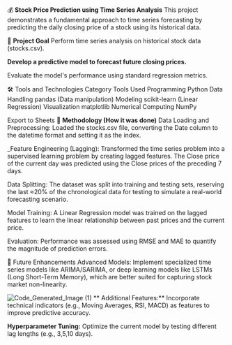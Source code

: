 💰 **Stock Price Prediction using Time Series Analysis**
This project demonstrates a fundamental approach to time series forecasting by predicting the daily closing price of a stock using its historical data.

🎯 **Project Goal**
Perform time series analysis on historical stock data (stocks.csv).

**Develop a predictive model to forecast future closing prices.**

Evaluate the model's performance using standard regression metrics.

🛠️ Tools and Technologies
Category	Tools Used
Programming	Python
Data Handling	pandas (Data manipulation)
Modeling	scikit-learn (Linear Regression)
Visualization	matplotlib
Numerical Computing	NumPy

Export to Sheets
🧠 **Methodology (How it was done)**
Data Loading and Preprocessing: Loaded the stocks.csv file, converting the Date column to the datetime format and setting it as the index.

_Feature Engineering (Lagging): Transformed the time series problem into a supervised learning problem by creating lagged features. The Close price of the current day was predicted using the Close prices of the preceding 7 days.

Data Splitting: The dataset was split into training and testing sets, reserving the last ≈20% of the chronological data for testing to simulate a real-world forecasting scenario.

Model Training: A Linear Regression model was trained on the lagged features to learn the linear relationship between past prices and the current price.

Evaluation: Performance was assessed using RMSE and MAE to quantify the magnitude of prediction errors.

🚀 Future Enhancements
Advanced Models: Implement specialized time series models like ARIMA/SARIMA, or deep learning models like LSTMs (Long Short-Term Memory), which are better suited for capturing stock market non-linearity.

![Code_Generated_Image (1)](https://github.com/user-attachments/assets/2c428e8b-bed2-498b-86d0-96c148535f23)
**
Additional Features:** Incorporate technical indicators (e.g., Moving Averages, RSI, MACD) as features to improve predictive accuracy.

**Hyperparameter Tuning:** Optimize the current model by testing different lag lengths (e.g., 3,5,10 days).
